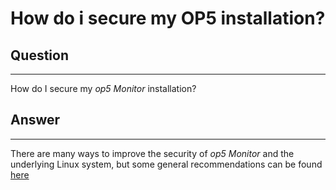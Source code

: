 # How do i secure my OP5 installation?

## Question

* * * * *

How do I secure my *op5 Monitor* installation?

## Answer

* * * * *

There are many ways to improve the security of *op5 Monitor* and the underlying Linux system, but some general recommendations can be found [here](https://kb.op5.com/display/HOWTOs/Security+hardening+your+Monitor+installation)
